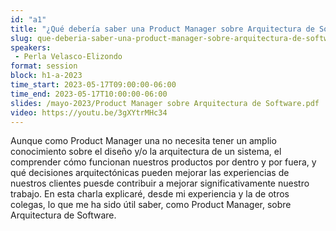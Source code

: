 ```yaml
---
id: "a1"
title: "¿Qué debería saber una Product Manager sobre Arquitectura de Software?"
slug: que-deberia-saber-una-product-manager-sobre-arquitectura-de-software
speakers:
 - Perla Velasco-Elizondo
format: session
block: h1-a-2023
time_start: 2023-05-17T09:00:00-06:00
time_end: 2023-05-17T10:00:00-06:00
slides: /mayo-2023/Product Manager sobre Arquitectura de Software.pdf
video: https://youtu.be/3gXYtrMHc34
---
```


Aunque como Product Manager una no necesita tener un amplio conocimiento sobre el diseño y/o la arquitectura de un sistema, el comprender cómo funcionan nuestros productos por dentro y por fuera, y qué decisiones arquitectónicas pueden mejorar las experiencias de nuestros clientes puesde contribuir a  mejorar significativamente nuestro trabajo. En esta charla explicaré, desde mi experiencia y la de otros colegas, lo que me ha sido útil saber, como Product Manager, sobre Arquitectura de Software.